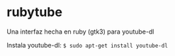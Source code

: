 # rubytube
Una interfaz hecha en ruby (gtk3) para youtube-dl

Instala youtube-dl: `$ sudo apt-get install youtube-dl`
